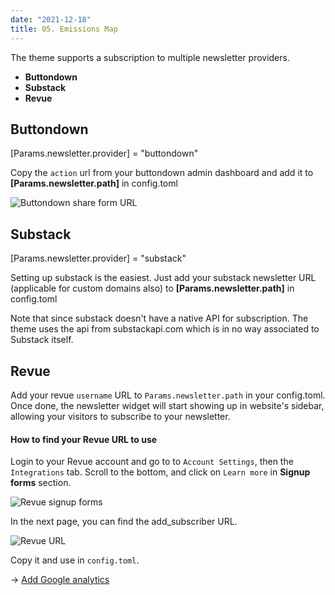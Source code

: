 ```yaml
---
date: "2021-12-18"
title: 05. Emissions Map
---
```


The theme supports a subscription to multiple newsletter providers.

- **Buttondown**
- **Substack**
- **Revue**

## Buttondown

[Params.newsletter.provider] = "buttondown"

Copy the `action` url from your buttondown admin dashboard and add it to **[Params.newsletter.path]** in config.toml

![Buttondown share form URL](https://blog.buttondown.email/img/9.png)


## Substack

[Params.newsletter.provider] = "substack"

Setting up substack is the easiest. Just add your substack newsletter URL (applicable for custom domains also) to **[Params.newsletter.path]** in config.toml

Note that since substack doesn't have a native API for subscription. The theme uses the api from substackapi.com which is in no way associated to Substack itself.

## Revue

Add your revue `username` URL to `Params.newsletter.path` in your config.toml. Once done, the newsletter widget will start showing up in website's sidebar, allowing your visitors to subscribe to your newsletter.

#### How to find your Revue URL to use

Login to your Revue account and go to to `Account Settings`, then the `Integrations` tab. Scroll to the bottom, and click on `Learn more` in **Signup forms** section.

![Revue signup forms](https://downloads.intercomcdn.com/i/o/304891471/587879182e5d9d19aff97d2f/Screenshot+2021-02-26+at+9.10.32+AM.png)

In the next page, you can find the add_subscriber URL.

![Revue URL](https://github.com/apvarun/digital-garden-hugo-theme/blob/main/images/revue-signup-form-url.png?raw=true)

Copy it and use in `config.toml`.

→ [Add Google analytics](/articles/google-analytics)
